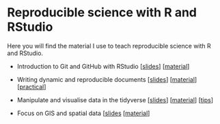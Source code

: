 # Reproducible science with R and RStudio

Here you will find the material I use to teach reproducible science with R and RStudio.

* Introduction to Git and GitHub with RStudio [[slides](https://oliviergimenez.github.io/quick-intro-git-github-rstudio/#1)] [[material](https://github.com/oliviergimenez/quick-intro-git-github-rstudio)]

* Writing dynamic and reproducible documents [[slides](https://oliviergimenez.github.io/intro_rmarkdown/#1)] [[material](https://github.com/oliviergimenez/intro_rmarkdown)] [[practical](https://github.com/oliviergimenez/intro_rmarkdown_practical)]

* Manipulate and visualise data in the tidyverse [[slides](https://oliviergimenez.github.io/intro_tidyverse/#1)] [[material](https://github.com/oliviergimenez/intro_tidyverse)] [[tips](https://oliviergimenez.github.io/tidyverse-tips/)]

* Focus on GIS and spatial data [[slides](https://oliviergimenez.github.io/intro_spatialR/#1) [[material](https://github.com/oliviergimenez/intro_spatialR)]

